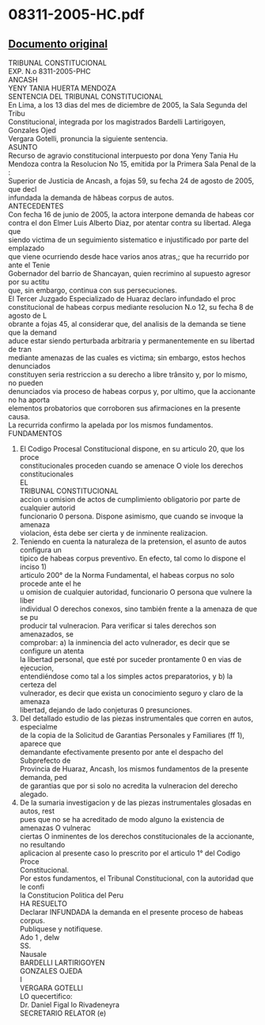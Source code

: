 
08311-2005-HC.pdf
=================
  
[Documento original](https://tc.gob.pe/jurisprudencia/2006/08311-2005-HC.pdf)  
---  
TRIBUNAL CONSTITUCIONAL  
EXP. N.o 8311-2005-PHC  
ANCASH  
YENY TANIA HUERTA MENDOZA  
SENTENCIA DEL TRIBUNAL CONSTITUCIONAL  
En Lima, a los 13 dias del mes de diciembre de 2005, la Sala Segunda del Tribu  
Constitucional, integrada por los magistrados Bardelli Lartirigoyen, Gonzales Ojed  
Vergara Gotelli, pronuncia la siguiente sentencia.  
ASUNTO  
Recurso de agravio constitucional interpuesto por dona Yeny Tania Hu  
Mendoza contra la Resolucion No 15, emitida por la Primera Sala Penal de la :  
Superior de Justicia de Ancash, a fojas 59, su fecha 24 de agosto de 2005, que decl  
infundada la demanda de hâbeas corpus de autos.  
ANTECEDENTES  
Con fecha 16 de junio de 2005, la actora interpone demanda de habeas cor  
contra el don Elmer Luis Alberto Diaz, por atentar contra su libertad. Alega que  
siendo victima de un seguimiento sistematico e injustificado por parte del emplazado  
que viene ocurriendo desde hace varios anos atras,; que ha recurrido por ante el Tenie  
Gobernador del barrio de Shancayan, quien recrimino al supuesto agresor por su actitu  
que, sin embargo, continua con sus persecuciones.  
El Tercer Juzgado Especializado de Huaraz declaro infundado el proc  
constitucional de habeas corpus mediante resolucion N.o 12, su fecha 8 de agosto de L  
obrante a fojas 45, al considerar que, del analisis de la demanda se tiene que la demand  
aduce estar siendo perturbada arbitraria y permanentemente en su libertad de tran  
mediante amenazas de las cuales es victima; sin embargo, estos hechos denunciados  
constituyen seria restriccion a su derecho a libre trânsito y, por lo mismo, no pueden  
denunciados via proceso de habeas corpus y, por ultimo, que la accionante no ha aporta  
elementos probatorios que corroboren sus afirmaciones en la presente causa.  
La recurrida confirmo la apelada por los mismos fundamentos.  
FUNDAMENTOS  
1. El Codigo Procesal Constitucional dispone, en su articulo 20, que los proce  
constitucionales proceden cuando se amenace O viole los derechos constitucionales  
EL  
TRIBUNAL CONSTITUCIONAL  
accion u omision de actos de cumplimiento obligatorio por parte de cualquier autorid  
funcionario 0 persona. Dispone asimismo, que cuando se invoque la amenaza  
violacion, ésta debe ser cierta y de inminente realizacion.  
2. Teniendo en cuenta la naturaleza de la pretension, el asunto de autos configura un  
tipico de habeas corpus preventivo. En efecto, tal como lo dispone el inciso 1)  
articulo 200° de la Norma Fundamental, el habeas corpus no solo procede ante el he  
u omision de cualquier autoridad, funcionario O persona que vulnere la liber  
individual O derechos conexos, sino también frente a la amenaza de que se pu  
producir tal vulneracion. Para verificar si tales derechos son amenazados, se  
comprobar: a) la inminencia del acto vulnerador, es decir que se configure un atenta  
la libertad personal, que esté por suceder prontamente 0 en vias de ejecucion,  
entendiéndose como tal a los simples actos preparatorios, y b) la certeza del  
vulnerador, es decir que exista un conocimiento seguro y claro de la amenaza  
libertad, dejando de lado conjeturas 0 presunciones.  
3. Del detallado estudio de las piezas instrumentales que corren en autos, especialme  
de la copia de la Solicitud de Garantias Personales y Familiares (ff 1), aparece que  
demandante efectivamente presento por ante el despacho del Subprefecto de  
Provincia de Huaraz, Ancash, los mismos fundamentos de la presente demanda, ped  
de garantias que por si solo no acredita la vulneracion del derecho alegado.  
4. De la sumaria investigacion y de las piezas instrumentales glosadas en autos, rest  
pues que no se ha acreditado de modo alguno la existencia de amenazas O vulnerac  
ciertas O inminentes de los derechos constitucionales de la accionante, no resultando  
aplicacion al presente caso lo prescrito por el articulo 1° del Codigo Proce  
Constitucional.  
Por estos fundamentos, el Tribunal Constitucional, con la autoridad que le confi  
la Constitucion Politica del Peru  
HA RESUELTO  
Declarar INFUNDADA la demanda en el presente proceso de habeas corpus.  
Publiquese y notifiquese.  
Ado 1 , delw  
SS.  
Nausale  
BARDELLI LARTIRIGOYEN  
GONZALES OJEDA  
I  
VERGARA GOTELLI  
LO quecertifico:  
Dr. Daniel Figal lo Rivadeneyra  
SECRETARIO RELATOR (e)